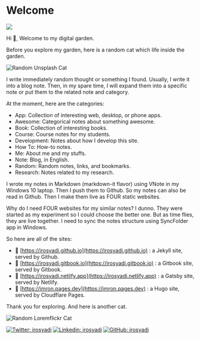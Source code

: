 # Welcome

![](https://readme-typing-svg.herokuapp.com?font=Caveat&lines=Hi+%F0%9F%91%8B;Welcome+to+my+digital+garden)

Hi 👋, Welcome to my digital garden.

Before you explore my garden, here is a random cat which life inside the garden.

![Random Unsplash Cat](https://source.unsplash.com/200x200/?cat)

I write immediately random thought or something I found. Usually, I write it into a blog note. Then, in my spare time, I will expand them into a specific note or put them to the related note and category. 

At the moment, here are the categories:

* App: Collection of interesting web, desktop, or phone apps.
* Awesome: Categorical notes about something awesome.
* Book: Collection of interesting books.
* Course: Course notes for my students.
* Development: Notes about how I develop this site.
* How To: How-to notes.
* Me: About me and my stuffs.
* Note: Blog, in English.
* Random: Random notes, links, and bookmarks.
* Research: Notes related to my research.

I wrote my notes in Markdown (markdown-it flavor) using VNote in my Windows 10 laptop. Then I push them to Github. So my notes can also be read in Github. Then I make them live as FOUR static websites.

Why do I need FOUR websites for my similar notes? I dunno. They were started as my experiment so I could choose the better one. But as time flies, they are live together. I need to sync the notes structure using SyncFolder app in Windows.

So here are all of the sites:
- 📘 [https://irosyadi.github.io](https://irosyadi.github.io) : a Jekyll site, served by Github.
- 📙 [https://irosyadi.gitbook.io](https://irosyadi.gitbook.io) : a Gitbook site, served by Gitbook.
- 📕 [https://irosyadi.netlify.app](https://irosyadi.netlify.app) : a Gatsby site, served by Netlify.
- 📗 [https://imron.pages.dev](https://imron.pages.dev) : a Hugo site, served by Cloudflare Pages.

Thank you for exploring.
And here is another cat.

![Random Loremflickr Cat](https://loremflickr.com/200/200/cat)


[![Twitter: irosyadi](https://img.shields.io/twitter/follow/irosyadi?style=social)](https://twitter.com/irosyadi)
[![Linkedin: irosyadi](https://img.shields.io/badge/-irosyadi-blue?style=flat-square&logo=Linkedin&logoColor=white&link=https://www.linkedin.com/in/irosyadi/)](https://www.linkedin.com/in/irosyadi/)
[![GitHub: irosyadi](https://img.shields.io/github/followers/irosyadi?label=follow&style=social)](https://github.com/irosyadi)